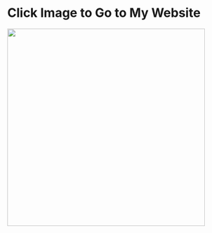 # Click Image to Go to My Website
[<img src="https://journey-of-elaina.github.io/images/thumbnail.jpg" width="450"/>](https://journey-of-elaina.github.io/)
